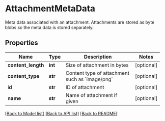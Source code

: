 # AttachmentMetaData

Meta data associated with an attachment. Attachments are stored as byte blobs so the meta data is stored separately.
## Properties
Name | Type | Description | Notes
------------ | ------------- | ------------- | -------------
**content_length** | **int** | Size of attachment in bytes | [optional] 
**content_type** | **str** | Content type of attachment such as &#x60;image/png&#x60; | [optional] 
**id** | **str** | ID of attachment | [optional] 
**name** | **str** | Name of attachment if given | [optional] 

[[Back to Model list]](../README#documentation-for-models) [[Back to API list]](../README#documentation-for-api-endpoints) [[Back to README]](../README)



